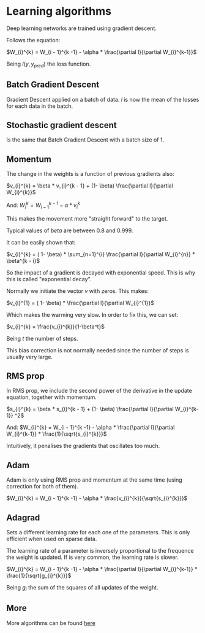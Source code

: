 # Learning algorithms

Deep learning networks are trained using gradient descent.

Follows the equation:


$W_{i}^{k} = W_{i - 1}^{k -1} - \alpha * \frac{\partial l}{\partial W_{i}^{k-1}}$



Being $l(y, y_{pred})$ the loss function.


## Batch Gradient Descent

Gradient Descent applied on a batch of data. $l$ is now the mean of the losses for each data in the batch.

## Stochastic gradient descent

Is the same that Batch Gradient Descent with a batch size of 1. 

## Momentum

The change in the weights is a function of previous gradients also:

$v_{i}^{k} = \beta *  v_{i}^{k - 1} + (1- \beta) \frac{\partial l}{\partial W_{i}^{k}}$

And:
$W_{i}^{k} = W_{i - 1}^{k -1} - \alpha * v_{i}^{k}$

This makes the movement more "straight forward" to the target.

Typical values of $beta$ are between 0.8 and 0.999.

It can be easily shown that:

$v_{i}^{k} = ( 1- \beta) * \sum_{n=1}^{i} \frac{\partial l}{\partial W_{i}^{n}} * \beta^{k - i}$

So the impact of a gradient is decayed with exponential speed. This is why this is called "exponential decay".

Normally we initiate the vector $v$ with zeros. This makes:

$v_{i}^{1} = ( 1- \beta) * \frac{\partial l}{\partial W_{i}^{1}}$

Which makes the warming very slow. In order to fix this, we can set:

$v_{i}^{k} = \frac{v_{i}^{k}}{1-\beta^t}$

Being $t$ the number of steps.

This bias correction is not normally needed since the number of steps is usually very large.


## RMS prop

In RMS prop, we include the second power of the derivative in the update equation, together with momentum.

$s_{i}^{k} = \beta *  s_{i}^{k - 1} + (1- \beta) \frac{\partial l}{\partial W_{i}^{k-1}} ^2$

And:
$W_{i}^{k} = W_{i - 1}^{k -1} - \alpha * \frac{\partial l}{\partial W_{i}^{k-1}} * \frac{1}{\sqrt{s_{i}^{k}}}$

Intuitively, it penalises the gradients that oscillates too much.



## Adam

Adam is only using RMS prop and momentum at the same time (using correction for both of them).

$W_{i}^{k} = W_{i - 1}^{k -1} - \alpha *  \frac{v_{i}^{k}}{\sqrt{s_{i}^{k}}}$


## Adagrad

Sets a different learning rate for each one of the parameters. This is only efficient when used on sparse data.

The learning rate of a parameter is inversely proportional to the frequence the weight is updated. If is very common, 
the learning rate is slower.

$W_{i}^{k} = W_{i - 1}^{k -1} - \alpha * \frac{\partial l}{\partial W_{i}^{k-1}} * \frac{1}{\sqrt{g_{i}^{k}}}$

Being $g_{i}$ the sum of the squares of all updates of the weight.


## More

More algorithms can be found [here](https://ruder.io/optimizing-gradient-descent/index.html#adagrad)